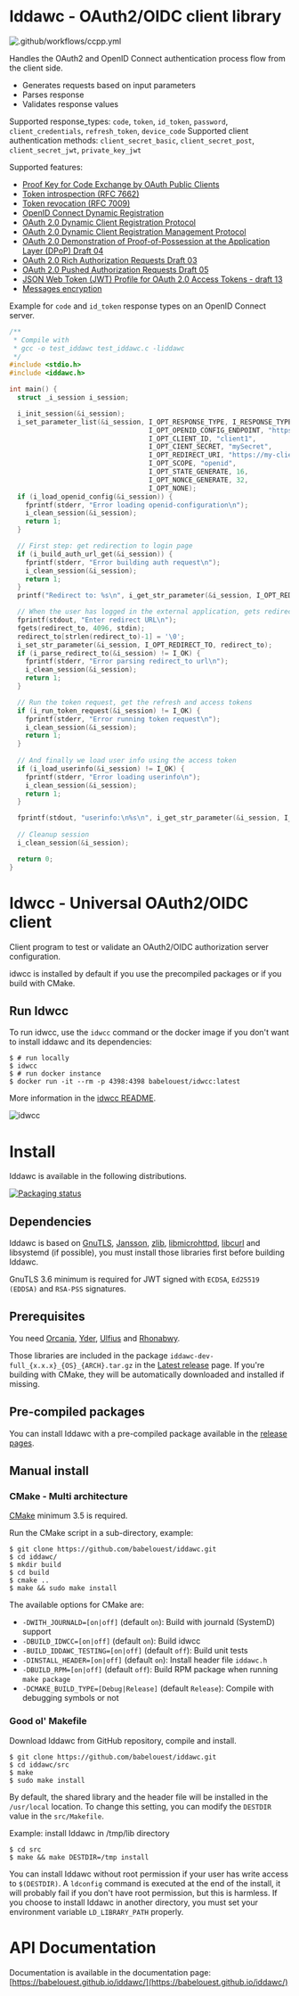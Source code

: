 # Iddawc - OAuth2/OIDC client library

![.github/workflows/ccpp.yml](https://github.com/babelouest/iddawc/workflows/.github/workflows/ccpp.yml/badge.svg)

Handles the OAuth2 and OpenID Connect authentication process flow from the client side.
- Generates requests based on input parameters
- Parses response
- Validates response values

Supported response_types: `code`, `token`, `id_token`, `password`, `client_credentials`, `refresh_token`, `device_code`
Supported client authentication methods: `client_secret_basic`, `client_secret_post`, `client_secret_jwt`, `private_key_jwt`

Supported features:
- [Proof Key for Code Exchange by OAuth Public Clients](https://tools.ietf.org/html/rfc7636)
- [Token introspection (RFC 7662)](https://tools.ietf.org/html/rfc7662)
- [Token revocation (RFC 7009)](https://tools.ietf.org/html/rfc7009)
- [OpenID Connect Dynamic Registration](http://openid.net/specs/openid-connect-registration-1_0.html)
- [OAuth 2.0 Dynamic Client Registration Protocol](https://tools.ietf.org/html/rfc7591)
- [OAuth 2.0 Dynamic Client Registration Management Protocol](https://tools.ietf.org/html/rfc7592)
- [OAuth 2.0 Demonstration of Proof-of-Possession at the Application Layer (DPoP) Draft 04](https://datatracker.ietf.org/doc/html/draft-ietf-oauth-dpop-04)
- [OAuth 2.0 Rich Authorization Requests Draft 03](https://www.ietf.org/archive/id/draft-ietf-oauth-rar-03.html)
- [OAuth 2.0 Pushed Authorization Requests Draft 05](https://tools.ietf.org/html/draft-ietf-oauth-par-05)
- [JSON Web Token (JWT) Profile for OAuth 2.0 Access Tokens - draft 13](https://tools.ietf.org/html/draft-ietf-oauth-access-token-jwt-13)
- [Messages encryption](https://openid.net/specs/openid-connect-core-1_0.html#Encryption)

Example for `code` and `id_token` response types on an OpenID Connect server.

```C
/**
 * Compile with
 * gcc -o test_iddawc test_iddawc.c -liddawc
 */
#include <stdio.h>
#include <iddawc.h>

int main() {
  struct _i_session i_session;

  i_init_session(&i_session);
  i_set_parameter_list(&i_session, I_OPT_RESPONSE_TYPE, I_RESPONSE_TYPE_ID_TOKEN|I_RESPONSE_TYPE_CODE,
                                   I_OPT_OPENID_CONFIG_ENDPOINT, "https://oidc.tld/.well-known/openid-configuration",
                                   I_OPT_CLIENT_ID, "client1",
                                   I_OPT_CIENT_SECRET, "mySecret",
                                   I_OPT_REDIRECT_URI, "https://my-client.tld",
                                   I_OPT_SCOPE, "openid",
                                   I_OPT_STATE_GENERATE, 16,
                                   I_OPT_NONCE_GENERATE, 32,
                                   I_OPT_NONE);
  if (i_load_openid_config(&i_session)) {
    fprintf(stderr, "Error loading openid-configuration\n");
    i_clean_session(&i_session);
    return 1;
  }

  // First step: get redirection to login page
  if (i_build_auth_url_get(&i_session)) {
    fprintf(stderr, "Error building auth request\n");
    i_clean_session(&i_session);
    return 1;
  }
  printf("Redirect to: %s\n", i_get_str_parameter(&i_session, I_OPT_REDIRECT_TO));

  // When the user has logged in the external application, gets redirected with a result, we parse the result
  fprintf(stdout, "Enter redirect URL\n");
  fgets(redirect_to, 4096, stdin);
  redirect_to[strlen(redirect_to)-1] = '\0';
  i_set_str_parameter(&i_session, I_OPT_REDIRECT_TO, redirect_to);
  if (i_parse_redirect_to(&i_session) != I_OK) {
    fprintf(stderr, "Error parsing redirect_to url\n");
    i_clean_session(&i_session);
    return 1;
  }

  // Run the token request, get the refresh and access tokens
  if (i_run_token_request(&i_session) != I_OK) {
    fprintf(stderr, "Error running token request\n");
    i_clean_session(&i_session);
    return 1;
  }
  
  // And finally we load user info using the access token
  if (i_load_userinfo(&i_session) != I_OK) {
    fprintf(stderr, "Error loading userinfo\n");
    i_clean_session(&i_session);
    return 1;
  }

  fprintf(stdout, "userinfo:\n%s\n", i_get_str_parameter(&i_session, I_OPT_USERINFO));
  
  // Cleanup session
  i_clean_session(&i_session);

  return 0;
}
```

# Idwcc - Universal OAuth2/OIDC client

Client program to test or validate an OAuth2/OIDC authorization server configuration.

idwcc is installed by default if you use the precompiled packages or if you build with CMake.

## Run Idwcc

To run idwcc, use the `idwcc` command or the docker image if you don't want to install iddawc and its dependencies:

```shell
$ # run locally
$ idwcc
$ # run docker instance
$ docker run -it --rm -p 4398:4398 babelouest/idwcc:latest
```

More information in the [idwcc README](tools/idwcc/README.md).

![idwcc](tools/idwcc/idwcc.png)

# Install

Iddawc is available in the following distributions.

[![Packaging status](https://repology.org/badge/vertical-allrepos/iddawc.svg)](https://repology.org/project/iddawc/versions)

## Dependencies

Iddawc is based on [GnuTLS](https://www.gnutls.org/), [Jansson](http://www.digip.org/jansson/), [zlib](https://www.zlib.net/), [libmicrohttpd](https://www.gnu.org/software/libmicrohttpd/), [libcurl](https://curl.haxx.se/libcurl/) and libsystemd (if possible), you must install those libraries first before building Iddawc.

GnuTLS 3.6 minimum is required for JWT signed with `ECDSA`, `Ed25519 (EDDSA)` and `RSA-PSS` signatures.

## Prerequisites

You need [Orcania](https://github.com/babelouest/orcania), [Yder](https://github.com/babelouest/yder), [Ulfius](https://github.com/babelouest/ulfius) and [Rhonabwy](https://github.com/babelouest/rhonabwy).

Those libraries are included in the package `iddawc-dev-full_{x.x.x}_{OS}_{ARCH}.tar.gz` in the [Latest release](https://github.com/babelouest/iddawc/releases/latest) page. If you're building with CMake, they will be automatically downloaded and installed if missing.

## Pre-compiled packages

You can install Iddawc with a pre-compiled package available in the [release pages](https://github.com/babelouest/iddawc/releases/latest/).

## Manual install

### CMake - Multi architecture

[CMake](https://cmake.org/download/) minimum 3.5 is required.

Run the CMake script in a sub-directory, example:

```shell
$ git clone https://github.com/babelouest/iddawc.git
$ cd iddawc/
$ mkdir build
$ cd build
$ cmake ..
$ make && sudo make install
```

The available options for CMake are:
- `-DWITH_JOURNALD=[on|off]` (default `on`): Build with journald (SystemD) support
- `-DBUILD_IDWCC=[on|off]` (default `on`): Build idwcc
- `-BUILD_IDDAWC_TESTING=[on|off]` (default `off`): Build unit tests
- `-DINSTALL_HEADER=[on|off]` (default `on`): Install header file `iddawc.h`
- `-DBUILD_RPM=[on|off]` (default `off`): Build RPM package when running `make package`
- `-DCMAKE_BUILD_TYPE=[Debug|Release]` (default `Release`): Compile with debugging symbols or not

### Good ol' Makefile

Download Iddawc from GitHub repository, compile and install.

```shell
$ git clone https://github.com/babelouest/iddawc.git
$ cd iddawc/src
$ make
$ sudo make install
```

By default, the shared library and the header file will be installed in the `/usr/local` location. To change this setting, you can modify the `DESTDIR` value in the `src/Makefile`.

Example: install Iddawc in /tmp/lib directory

```shell
$ cd src
$ make && make DESTDIR=/tmp install
```

You can install Iddawc without root permission if your user has write access to `$(DESTDIR)`.
A `ldconfig` command is executed at the end of the install, it will probably fail if you don't have root permission, but this is harmless.
If you choose to install Iddawc in another directory, you must set your environment variable `LD_LIBRARY_PATH` properly.

# API Documentation

Documentation is available in the documentation page: [https://babelouest.github.io/iddawc/](https://babelouest.github.io/iddawc/)
